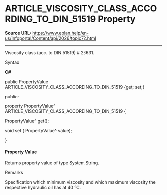 # ARTICLE_VISCOSITY_CLASS_ACCORDING_TO_DIN_51519 Property

**Source URL:** https://www.eplan.help/en-us/Infoportal/Content/api/2026/topic72.html

---

Viscosity class (acc. to DIN 51519) # 26631.

Syntax

**C#**



public PropertyValue ARTICLE_VISCOSITY_CLASS_ACCORDING_TO_DIN_51519 {get; set;}

public:

property PropertyValue^ ARTICLE_VISCOSITY_CLASS_ACCORDING_TO_DIN_51519 {

   PropertyValue^ get();

   void set (    PropertyValue^ value);

}


#### Property Value

Returns property value of type System.String.

Remarks

Specification which minimum viscosity and which maximum viscosity the respective hydraulic oil has at 40 °C.
